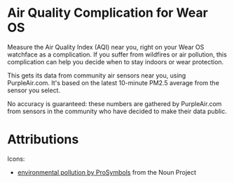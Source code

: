 # Air Quality Complication for Wear OS

Measure the Air Quality Index (AQI) near you, right on your Wear OS watchface as a complication. If you suffer from wildfires or air pollution, this complication can help you decide when to stay indoors or wear protection.

This gets its data from community air sensors near you, using PurpleAir.com. It's based on the latest 10-minute PM2.5 average from the sensor you select.

No accuracy is guaranteed: these numbers are gathered by PurpleAir.com from sensors in the community who have decided to make their data public.



# Attributions

Icons:
 - [environmental pollution by ProSymbols](https://thenounproject.com/term/air-pollution/1970758/) from the Noun Project